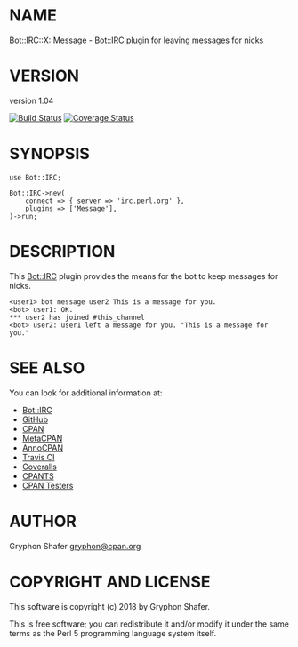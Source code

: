 # NAME

Bot::IRC::X::Message - Bot::IRC plugin for leaving messages for nicks

# VERSION

version 1.04

[![Build Status](https://travis-ci.org/gryphonshafer/Bot-IRC-X-Message.svg)](https://travis-ci.org/gryphonshafer/Bot-IRC-X-Message)
[![Coverage Status](https://coveralls.io/repos/gryphonshafer/Bot-IRC-X-Message/badge.png)](https://coveralls.io/r/gryphonshafer/Bot-IRC-X-Message)

# SYNOPSIS

    use Bot::IRC;

    Bot::IRC->new(
        connect => { server => 'irc.perl.org' },
        plugins => ['Message'],
    )->run;

# DESCRIPTION

This [Bot::IRC](https://metacpan.org/pod/Bot::IRC) plugin provides the means for the bot to keep messages for
nicks.

    <user1> bot message user2 This is a message for you.
    <bot> user1: OK.
    *** user2 has joined #this_channel
    <bot> user2: user1 left a message for you. "This is a message for you."

# SEE ALSO

You can look for additional information at:

- [Bot::IRC](https://metacpan.org/pod/Bot::IRC)
- [GitHub](https://github.com/gryphonshafer/Bot-IRC-X-Message)
- [CPAN](http://search.cpan.org/dist/Bot-IRC-X-Message)
- [MetaCPAN](https://metacpan.org/pod/Bot::IRC::X::Message)
- [AnnoCPAN](http://annocpan.org/dist/Bot-IRC-X-Message)
- [Travis CI](https://travis-ci.org/gryphonshafer/Bot-IRC-X-Message)
- [Coveralls](https://coveralls.io/r/gryphonshafer/Bot-IRC-X-Message)
- [CPANTS](http://cpants.cpanauthors.org/dist/Bot-IRC-X-Message)
- [CPAN Testers](http://www.cpantesters.org/distro/T/Bot-IRC-X-Message.html)

# AUTHOR

Gryphon Shafer <gryphon@cpan.org>

# COPYRIGHT AND LICENSE

This software is copyright (c) 2018 by Gryphon Shafer.

This is free software; you can redistribute it and/or modify it under
the same terms as the Perl 5 programming language system itself.
